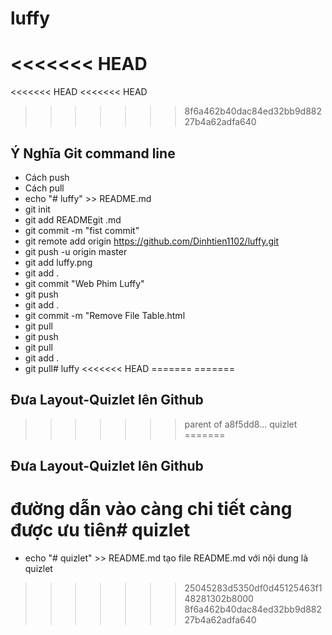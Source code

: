 # luffy
<<<<<<< HEAD
=======
<<<<<<< HEAD
<<<<<<< HEAD
>>>>>>> 8f6a462b40dac84ed32bb9d88227b4a62adfa640
## Ý Nghĩa Git command line 
- Cách push
- Cách pull 
- echo "# luffy" >> README.md
- git init
- git add READMEgit .md
- git commit -m "fist commit"
- git remote add origin https://github.com/Dinhtien1102/luffy.git
- git push -u origin master
- git add luffy.png
- git add .
- git commit "Web Phim Luffy"
- git push
- git add .
- git commit -m "Remove File  Table.html
- git pull
- git push
- git pull
- git add .
- git pull# luffy
<<<<<<< HEAD
=======
=======
## Đưa Layout-Quizlet lên Github
>>>>>>> parent of a8f5dd8... quizlet
=======
## Đưa Layout-Quizlet lên Github
# đường dẫn vào càng chi tiết càng được ưu tiên# quizlet
-  echo "# quizlet" >> README.md tạo file README.md với nội dung là quizlet
>>>>>>> 25045283d5350df0d45125463f148281302b8000
>>>>>>> 8f6a462b40dac84ed32bb9d88227b4a62adfa640

